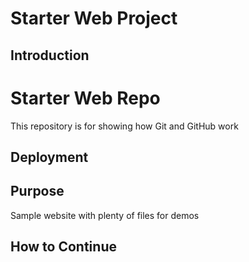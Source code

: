 # Starter Web Project

## Introduction


# Starter Web Repo

   This repository is for showing how Git and GitHub work
## Deployment



## Purpose

Sample website with plenty of files for demos

## How to Continue